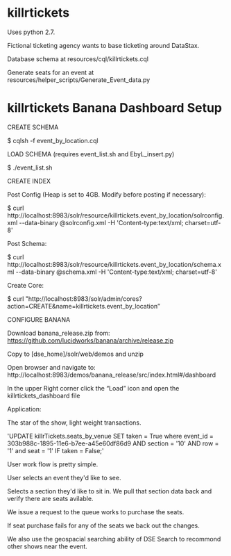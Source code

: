 # killrtickets
Uses python 2.7.

Fictional ticketing agency wants to base ticketing around DataStax.

Database schema at resources/cql/killrtickets.cql

Generate seats for an event at resources/helper_scripts/Generate_Event_data.py

# killrtickets Banana Dashboard Setup

CREATE SCHEMA

$   cqlsh -f event_by_location.cql

LOAD SCHEMA (requires event_list.sh and EbyL_insert.py)

$  ./event_list.sh

CREATE INDEX 

Post Config (Heap is set to 4GB. Modify before posting if necessary):

$  curl http://localhost:8983/solr/resource/killrtickets.event_by_location/solrconfig.xml --data-binary @solrconfig.xml -H 'Content-type:text/xml; charset=utf-8'

Post Schema:

$  curl http://localhost:8983/solr/resource/killrtickets.event_by_location/schema.xml  --data-binary @schema.xml -H 'Content-type:text/xml; charset=utf-8'

Create Core:

$ curl "http://localhost:8983/solr/admin/cores?action=CREATE&name=killrtickets.event_by_location”

CONFIGURE BANANA

Download banana_release.zip from: https://github.com/lucidworks/banana/archive/release.zip

Copy to [dse_home]/solr/web/demos and unzip

Open browser and navigate to: http://localhost:8983/demos/banana_release/src/index.html#/dashboard

In the upper Right corner click the “Load” icon and open the killrtickets_dashboard file



Application:

The star of the show, light weight transactions.

'UPDATE killrTickets.seats_by_venue SET taken = True where event_id = 303b988c-1895-11e6-b7ee-a45e60df86d9 AND  section = '10' AND row = '1' and seat = '1' IF taken = False;'

User work flow is pretty simple.  

User selects an event they'd like to see.  

Selects a section they'd like to sit in.  We pull that section data back and verify there are seats avilable.

We issue a request to the queue works to purchase the seats.  

If seat purchase fails for any of the seats we back out the changes.



We also use the geospacial searching ability of DSE Search to recommond other shows near the event.


